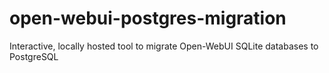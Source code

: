 # open-webui-postgres-migration
Interactive, locally hosted tool to migrate Open-WebUI SQLite databases to PostgreSQL
